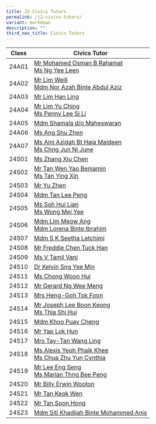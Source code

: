 ```yaml
---
title: J2 Civics Tutors
permalink: /j2-civics-tutors/
variant: markdown
description: ""
third_nav_title: Civics Tutors
---
```

| Class | Civics Tutor | 
| -------- | -------- | 
24A01 | <a href="mailto: mohamed_osman_rahamat@moe.edu.sg">Mr Mohamed Osman B Rahamat </a><br><a href="mailto: ng_yee_leen@moe.edu.sg">Ms Ng Yee Leen</a>   
24A02 | <a href="mailto: lim_weili@moe.edu.sg">Mr Lim Weili</a><br><a href="mailto: nor_azah_abdul_aziz@moe.edu.sg">Mdm Nor Azah Binte Abdul Aziz</a>   
24A03 | <a href="mailto: lim_han_ling@moe.edu.sg">Mr Lim Han Ling</a> 
24A04 | <a href="mailto: lim_yu_ching@moe.edu.sg">Mr Lim Yu Ching</a><br><a href="mailto: penny_lee_si_li@moe.edu.sg">Ms Penny Lee Si Li</a>   
24A05 | <a href="mailto: shamala_maheswaran@moe.edu.sg">Mdm Shamala d/o Maheswaran</a>
24A06 | <a href="mailto: ang_shu_zhen@moe.edu.sg">Ms Ang Shu Zhen</a>
24A07 | <a href="mailto: aini_azidah@moe.edu.sg">Ms Aini Azidah Bt Haja Maideen</a><br><a href="mailto: chng_jun_ni_june@moe.edu.sg">Ms Chng Jun Ni June</a>    
24S01 | <a href="mailto: zhang_xiu_chen@moe.edu.sg">Ms Zhang Xiu Chen</a> 
24S02 | <a href="mailto: tan_wen_yao_benjamin@moe.edu.sg">Mr Tan Wen Yao Benjamin</a><br><a href="mailto: tan_ying_xin@moe.edu.sg">Ms Tan Ying Xin</a> 
24S03 | <a href="mailto: yu_zhen@moe.edu.sg">Mr Yu Zhen</a>
24S04 | <a href="mailto: tan_lee_peng@moe.edu.sg">Mdm Tan Lee Peng</a>
24S05 | <a href="mailto: soh_hui_lian@moe.edu.sg">Ms Soh Hui Lian</a><br><a href="mailto: wong_mei_yee@moe.edu.sg">Ms Wong Mei Yee</a> 
24S06 | <a href="mailto: lim_meow_ang@moe.edu.sg">Mdm Lim Meow Ang</a><br><a href="mailto: lorena\_ibrahim@moe.edu.sg">Mdm Lorena Binte Ibrahim</a> 
24S07 | <a href="mailto: s_k_seetha_letchimi@moe.edu.sg">Mdm S K Seetha Letchimi</a>
24S08 | <a href="mailto: chen_tuck_han_freddie@moe.edu.sg">Mr Freddie Chen Tuck Han</a>
24S09 | <a href="mailto: v_tamil_vani@moe.edu.sg">Ms V Tamil Vani</a>
24S10 | <a href="mailto: kelvin_sng_yee_min@moe.edu.sg">Dr Kelvin Sng Yee Min</a>
24S11 | <a href="mailto: chong_woon_hui@moe.edu.sg">Ms Chong Woon Hui</a>
24S12 | <a href="mailto: gerard_ng_wee_meng@moe.edu.sg">Mr Gerard Ng Wee Meng</a>
24S13 | <a href="mailto: goh_tok_foon@moe.edu.sg">Mrs Heng-Goh Tok Foon</a>
24S14 | <a href="mailto: lee_boon_keong@moe.edu.sg">Mr Joseph Lee Boon Keong</a><br><a href="mailto: thia_shi_hui@moe.edu.sg">Ms Thia Shi Hui</a> 
24S15 | <a href="mailto: khoo_puay_cheng@moe.edu.sg">Mdm Khoo Puay Cheng</a>
24S16 | <a href="mailto: yap_lok_hun@moe.edu.sg">Mr Yap Lok Hun</a>
24S17 | <a href="mailto: tan_wang_ling@moe.edu.sg">Mrs Tay-Tan Wang Ling</a>
24S18 | <a href="mailto: yeoh_phaik_khee@moe.edu.sg">Ms Alexis Yeoh Phaik Khee</a><br><a href="mailto: chua_zhu_yun_cynthia@moe.edu.sg">Ms Chua Zhu Yun Cynthia</a> 
24S19 | <a href="mailto: lee_eng_seng@moe.edu.sg">Mr Lee Eng Seng</a><br><a href="mailto: marian_thng_bee_peng@moe.edu.sg">Ms Marian Thng Bee Peng</a>
24S20 | <a href="mailto: billy_erwin_wooton@moe.edu.sg">Mr Billy Erwin Wooton</a>
24S21 | <a href="mailto: tan_keok_wen@moe.edu.sg">Mr Tan Keok Wen</a>
24S22 | <a href="mailto: tan_soon_hong@moe.edu.sg">Mr Tan Soon Hong</a>
24S23 | <a href="mailto: siti_khadijah_mohammed_a@moe.edu.sg">Mdm Siti Khadijah Binte Mohammed Anis</a>